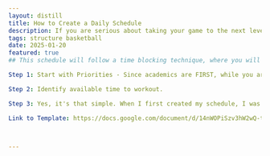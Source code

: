 ```yaml
---
layout: distill
title: How to Create a Daily Schedule
description: If you are serious about taking your game to the next level, you cannot afford to waste any time. 
tags: structure basketball
date: 2025-01-20
featured: true
## This schedule will follow a time blocking technique, where you will be setting specific blocks of time for each task. This ensures that when following this schedule, you will know if you are following it or running behind. An example schedule will be linked at the end of this post.

Step 1: Start with Priorities - Since academics are FIRST, while you are creating your schedule ensure that you are accounting for the time spent getting ready for school, in school, and doing homework. I personally allotted 2-3 hours a day for my homework/studying time - I was able to get straight As in all my classes, and I was taking AP Calculus AB in my sophmore year.

Step 2: Identify available time to workout. 

Step 3: Yes, it's that simple. When I first created my schedule, I was shocked with the amount of free time that I was able to dedicated towards basketball. Many kids make the excuse that they have a ton of homework, but they are wasting their time scrolling, playing video games, etc. If you are serious and really want to improve, you will have to make some sacrifices.

Link to Template: https://docs.google.com/document/d/14nWOPiSzv3hW2wQ-ttRkRfw_be1e18Q-jQgwnff-R1w/edit?tab=t.0



---
```



